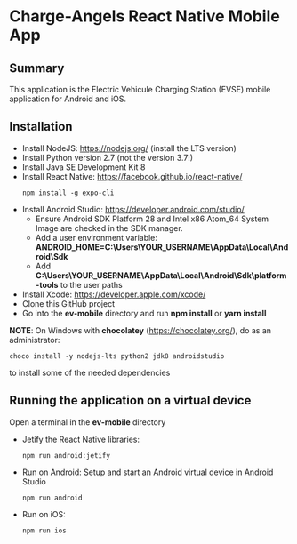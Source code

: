 # Charge-Angels React Native Mobile App

## Summary

This application is the Electric Vehicule Charging Station (EVSE) mobile application for Android and iOS.

## Installation

* Install NodeJS: https://nodejs.org/ (install the LTS version)
* Install Python version 2.7 (not the version 3.7!)
* Install Java SE Development Kit 8
* Install React Native: https://facebook.github.io/react-native/
  ```
  npm install -g expo-cli
  ```
* Install Android Studio: https://developer.android.com/studio/
  * Ensure Android SDK Platform 28 and Intel x86 Atom_64 System Image are checked in the SDK manager.
  * Add a user environment variable:
    **ANDROID_HOME=C:\Users\YOUR_USERNAME\AppData\Local\Android\Sdk**
  * Add **C:\Users\YOUR_USERNAME\AppData\Local\Android\Sdk\platform-tools** to the user paths
* Install Xcode: https://developer.apple.com/xcode/
* Clone this GitHub project
* Go into the **ev-mobile** directory and run **npm install** or **yarn install**

**NOTE**: On Windows with **chocolatey** (https://chocolatey.org/),
do as an administrator:
```
choco install -y nodejs-lts python2 jdk8 androidstudio
```
to install some of the needed dependencies

## Running the application on a virtual device

Open a terminal in the **ev-mobile** directory

* Jetify the React Native libraries:

  ```
  npm run android:jetify
  ```

* Run on Android:
  Setup and start an Android virtual device in Android Studio

  ```
  npm run android
  ```

* Run on iOS:

  ```
  npm run ios
  ```

